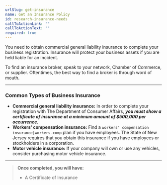 ```yaml
---
urlSlug: get-insurance
name: Get an Insurance Policy
id: research-insurance-needs
callToActionLink: ""
callToActionText: ""
required: true
---
```

You need to obtain commercial general liability insurance to complete your business registration. Insurance will protect your business assets if you are held liable for an incident. 

To find an insurance broker, speak to your network, Chamber of Commerce, or supplier. Oftentimes, the best way to find a broker is through word of mouth.

- - -

### Common Types of Business Insurance

* **Commercial general liability insurance:** In order to complete your registration with The Department of Consumer Affairs, ***you must show a certificate of insurance at a minimum amount of $500,000 per occurrence.***
* **Workers' compensation insurance:** Find a `workers' compensation insurance|workers-comp` plan if you have employees. The State of New Jersey requires that you obtain this insurance if you have employees or stockholders in a corporation.
* **Motor vehicle insurance:** If your company will own or use any vehicles, consider purchasing motor vehicle insurance.

- - -

> **Once completed, you will have:**
>
> * A Certificate of Insurance